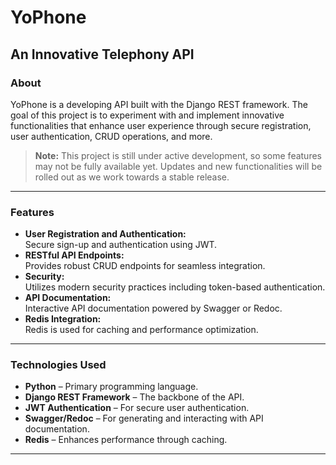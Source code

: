 # YoPhone

## An Innovative Telephony API

### About
YoPhone is a developing API built with the Django REST framework. The goal of this project is to experiment with and implement innovative functionalities that enhance user experience through secure registration, user authentication, CRUD operations, and more.

> **Note:** This project is still under active development, so some features may not be fully available yet. Updates and new functionalities will be rolled out as we work towards a stable release.

---

### Features
- **User Registration and Authentication:**  
  Secure sign-up and authentication using JWT.
- **RESTful API Endpoints:**  
  Provides robust CRUD endpoints for seamless integration.
- **Security:**  
  Utilizes modern security practices including token-based authentication.
- **API Documentation:**  
  Interactive API documentation powered by Swagger or Redoc.
- **Redis Integration:**  
  Redis is used for caching and performance optimization.

---

### Technologies Used
- **Python** – Primary programming language.
- **Django REST Framework** – The backbone of the API.
- **JWT Authentication** – For secure user authentication.
- **Swagger/Redoc** – For generating and interacting with API documentation.
- **Redis** – Enhances performance through caching.

---
